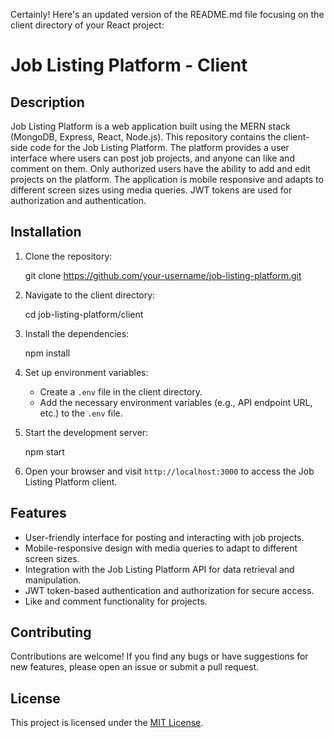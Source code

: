 Certainly! Here's an updated version of the README.md file focusing on the client directory of your React project:

# Job Listing Platform - Client

## Description
Job Listing Platform is a web application built using the MERN stack (MongoDB, Express, React, Node.js). This repository contains the client-side code for the Job Listing Platform. The platform provides a user interface where users can post job projects, and anyone can like and comment on them. Only authorized users have the ability to add and edit projects on the platform. The application is mobile responsive and adapts to different screen sizes using media queries. JWT tokens are used for authorization and authentication.

## Installation

1. Clone the repository:

   git clone https://github.com/your-username/job-listing-platform.git

2. Navigate to the client directory:

   cd job-listing-platform/client

3. Install the dependencies:

   npm install

4. Set up environment variables:
   - Create a `.env` file in the client directory.
   - Add the necessary environment variables (e.g., API endpoint URL, etc.) to the `.env` file.

5. Start the development server:

   npm start

6. Open your browser and visit `http://localhost:3000` to access the Job Listing Platform client.

## Features

- User-friendly interface for posting and interacting with job projects.
- Mobile-responsive design with media queries to adapt to different screen sizes.
- Integration with the Job Listing Platform API for data retrieval and manipulation.
- JWT token-based authentication and authorization for secure access.
- Like and comment functionality for projects.

## Contributing

Contributions are welcome! If you find any bugs or have suggestions for new features, please open an issue or submit a pull request.

## License

This project is licensed under the [MIT License](LICENSE).
